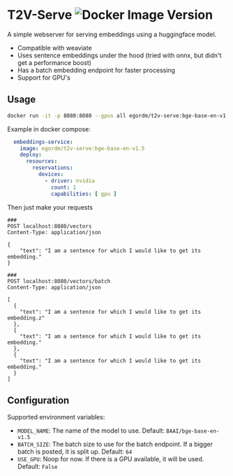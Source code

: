 # T2V-Serve ![Docker Image Version](https://img.shields.io/docker/v/egordm/t2v-serve)

A simple webserver for serving embeddings using a huggingface model.

* Compatible with weaviate
* Uses sentence embeddings under the hood (tried with onnx, but didn't get a performance boost)
* Has a batch embedding endpoint for faster processing
* Support for GPU's

## Usage
```bash
docker run -it -p 8080:8080 --gpus all egordm/t2v-serve:bge-base-en-v1.5
```

Example in docker compose:
```yaml
  embeddings-service:
    image: egordm/t2v-serve:bge-base-en-v1.5
    deploy:
      resources:
        reservations:
          devices:
            - driver: nvidia
              count: 1
              capabilities: [ gpu ]
```

Then just make your requests
```http request
###
POST localhost:8080/vectors
Content-Type: application/json

{
    "text": "I am a sentence for which I would like to get its embedding."
}

###
POST localhost:8080/vectors/batch
Content-Type: application/json

[
  {
    "text": "I am a sentence for which I would like to get its embedding.z"
  },
  {
    "text": "I am a sentence for which I would like to get its embedding."
  },
  {
    "text": "I am a sentence for which I would like to get its embedding."
  }
]
```

## Configuration
Supported environment variables:
* `MODEL_NAME`: The name of the model to use. Default: `BAAI/bge-base-en-v1.5`
* `BATCH_SIZE`: The batch size to use for the batch endpoint. If a bigger batch is posted, it is split up. Default: `64`
* `USE_GPU`: Noop for now. If there is a GPU available, it will be used. Default: `False`